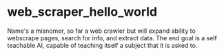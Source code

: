 # web_scraper_hello_world

Name's a misnomer, so far a web crawler but will expand ability to webscrape pages, search for info, and extract data. The end goal is a self teachable AI, capable of teaching itself a subject that it is asked to.

